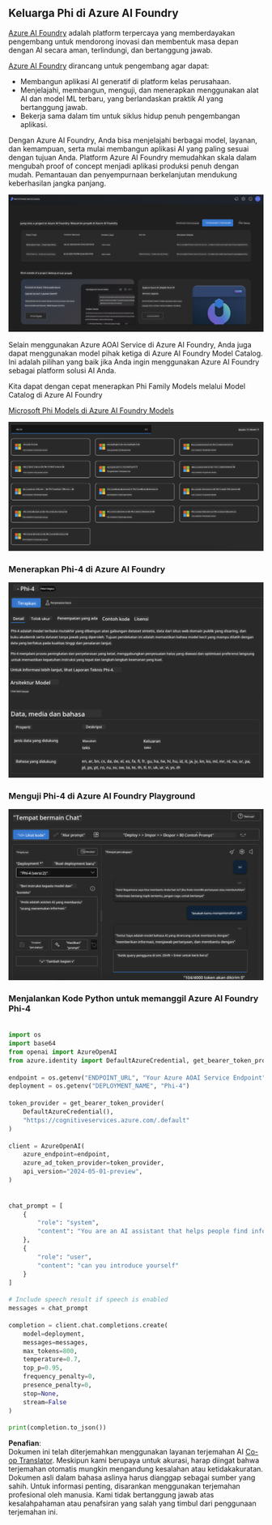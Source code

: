 <!--
CO_OP_TRANSLATOR_METADATA:
{
  "original_hash": "3ae21dc5554e888defbe57946ee995ee",
  "translation_date": "2025-05-09T09:07:44+00:00",
  "source_file": "md/01.Introduction/02/03.AzureAIFoundry.md",
  "language_code": "id"
}
-->
## Keluarga Phi di Azure AI Foundry

[Azure AI Foundry](https://ai.azure.com) adalah platform terpercaya yang memberdayakan pengembang untuk mendorong inovasi dan membentuk masa depan dengan AI secara aman, terlindungi, dan bertanggung jawab.

[Azure AI Foundry](https://ai.azure.com) dirancang untuk pengembang agar dapat:

- Membangun aplikasi AI generatif di platform kelas perusahaan.
- Menjelajahi, membangun, menguji, dan menerapkan menggunakan alat AI dan model ML terbaru, yang berlandaskan praktik AI yang bertanggung jawab.
- Bekerja sama dalam tim untuk siklus hidup penuh pengembangan aplikasi.

Dengan Azure AI Foundry, Anda bisa menjelajahi berbagai model, layanan, dan kemampuan, serta mulai membangun aplikasi AI yang paling sesuai dengan tujuan Anda. Platform Azure AI Foundry memudahkan skala dalam mengubah proof of concept menjadi aplikasi produksi penuh dengan mudah. Pemantauan dan penyempurnaan berkelanjutan mendukung keberhasilan jangka panjang.

![portal](../../../../../translated_images/AIFoundryPorral.68f0acc7d5f47991d90f78fd199beb1123941bba27c39effe55ebfc1d07f114c.id.png)

Selain menggunakan Azure AOAI Service di Azure AI Foundry, Anda juga dapat menggunakan model pihak ketiga di Azure AI Foundry Model Catalog. Ini adalah pilihan yang baik jika Anda ingin menggunakan Azure AI Foundry sebagai platform solusi AI Anda.

Kita dapat dengan cepat menerapkan Phi Family Models melalui Model Catalog di Azure AI Foundry

[Microsoft Phi Models di Azure AI Foundry Models](https://ai.azure.com/explore/models/?selectedCollection=phi)

![ModelCatalog](../../../../../translated_images/AIFoundryModelCatalog.65aadf44c7a47e16a745104efa3ca2b49580c7be190f901a3da6d6533fc37b07.id.png)

### **Menerapkan Phi-4 di Azure AI Foundry**

![Phi4](../../../../../translated_images/AIFoundryPhi4.dd27d994739126af80d23e8ec9d3bfd7e6b518d3993aa729fdd4c26e1add8d35.id.png)

### **Menguji Phi-4 di Azure AI Foundry Playground**

![Playground](../../../../../translated_images/AIFoundryPlayground.11365174557f8eac71ce4d439d344dd767a1b04701e9ffe73642feefb099188d.id.png)

### **Menjalankan Kode Python untuk memanggil Azure AI Foundry Phi-4**

```python

import os  
import base64
from openai import AzureOpenAI  
from azure.identity import DefaultAzureCredential, get_bearer_token_provider  
        
endpoint = os.getenv("ENDPOINT_URL", "Your Azure AOAI Service Endpoint")  
deployment = os.getenv("DEPLOYMENT_NAME", "Phi-4")  
      
token_provider = get_bearer_token_provider(  
    DefaultAzureCredential(),  
    "https://cognitiveservices.azure.com/.default"  
)  
  
client = AzureOpenAI(  
    azure_endpoint=endpoint,  
    azure_ad_token_provider=token_provider,  
    api_version="2024-05-01-preview",  
)  
  

chat_prompt = [
    {
        "role": "system",
        "content": "You are an AI assistant that helps people find information."
    },
    {
        "role": "user",
        "content": "can you introduce yourself"
    }
] 
    
# Include speech result if speech is enabled  
messages = chat_prompt 

completion = client.chat.completions.create(  
    model=deployment,  
    messages=messages,
    max_tokens=800,  
    temperature=0.7,  
    top_p=0.95,  
    frequency_penalty=0,  
    presence_penalty=0,
    stop=None,  
    stream=False  
)  
  
print(completion.to_json())  

```

**Penafian**:  
Dokumen ini telah diterjemahkan menggunakan layanan terjemahan AI [Co-op Translator](https://github.com/Azure/co-op-translator). Meskipun kami berupaya untuk akurasi, harap diingat bahwa terjemahan otomatis mungkin mengandung kesalahan atau ketidakakuratan. Dokumen asli dalam bahasa aslinya harus dianggap sebagai sumber yang sahih. Untuk informasi penting, disarankan menggunakan terjemahan profesional oleh manusia. Kami tidak bertanggung jawab atas kesalahpahaman atau penafsiran yang salah yang timbul dari penggunaan terjemahan ini.